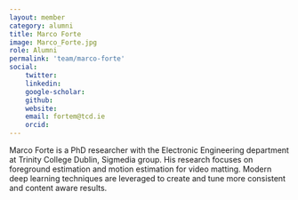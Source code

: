 ```yaml
---
layout: member 
category: alumni
title: Marco Forte
image: Marco_Forte.jpg
role: Alumni
permalink: 'team/marco-forte'
social:
    twitter:
    linkedin:
    google-scholar:
    github:
    website:
    email: fortem@tcd.ie
    orcid:
---
```


Marco Forte is a PhD researcher with the Electronic Engineering department at Trinity College Dublin, Sigmedia group. His research focuses on foreground estimation and motion estimation for video matting. Modern deep learning techniques are leveraged to create and tune more consistent and content aware results.
